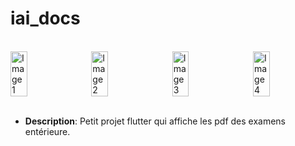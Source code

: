# iai_docs


<br/>

<div style="display: flex; justify-content: space-between;">
  <img src="image_1.png" alt="Image 1" width="23%" />
  <img src="image_2.png" alt="Image 2" width="23%" />
  <img src="image_3.png" alt="Image 3" width="23%" />
  <img src="image_4.png" alt="Image 4" width="23%" />
</div>

<br/>

- **Description**: Petit projet  flutter  qui affiche les pdf des examens entérieure.

